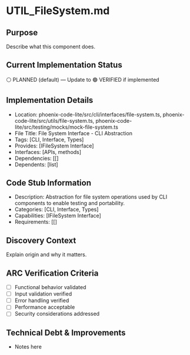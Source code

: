 # UTIL_FileSystem.md

## Purpose
Describe what this component does.

## Current Implementation Status
⚪ PLANNED (default) — Update to 🟢 VERIFIED if implemented

## Implementation Details
- Location: phoenix-code-lite/src/cli/interfaces/file-system.ts, phoenix-code-lite/src/utils/file-system.ts, phoenix-code-lite/src/testing/mocks/mock-file-system.ts
- File Title: File System Interface - CLI Abstraction
- Tags: [CLI, Interface, Types]
- Provides: [IFileSystem Interface]
- Interfaces: [APIs, methods]
- Dependencies: [[]
- Dependents: [list]

## Code Stub Information
- Description: Abstraction for file system operations used by CLI components to enable testing and portability.
- Categories: [CLI, Interface, Types]
- Capabilities: [IFileSystem Interface]
- Requirements: [[]

## Discovery Context
Explain origin and why it matters.

## ARC Verification Criteria
- [ ] Functional behavior validated
- [ ] Input validation verified
- [ ] Error handling verified
- [ ] Performance acceptable
- [ ] Security considerations addressed

## Technical Debt & Improvements
- Notes here
